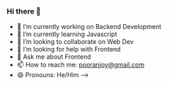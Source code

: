 ### Hi there 👋


- 🔭 I’m currently working on Backend Development
- 🌱 I’m currently learning Javascript
- 👯 I’m looking to collaborate on Web Dev
- 🤔 I’m looking for help with Frontend
- 💬 Ask me about Frontend
- 📫 How to reach me: pooranjoy@gmail.com 
- 😄 Pronouns: He/Him
-->
